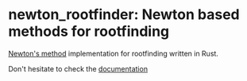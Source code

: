 newton_rootfinder: Newton based methods for rootfinding
========================================================

[Newton's method](https://en.wikipedia.org/wiki/Newton%27s_method) implementation for rootfinding written in Rust.

Don't hesitate to check the [documentation](https://docs.rs/newton_rootfinder/0.1.0/newton_rootfinder/)
